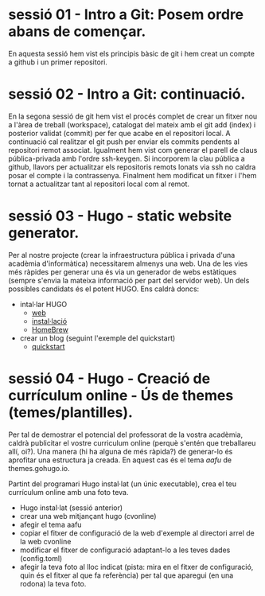 # sessió 01 - Intro a Git: Posem ordre abans de començar.
En aquesta sessió hem vist els principis bàsic de git i hem creat un compte a github i un primer repositori.

# sessió 02 - Intro a Git: continuació.
En la segona sessió de git hem vist el procés complet de crear un fitxer nou a l'àrea de treball (workspace), catalogat del mateix amb el git add (index) i posterior validat (commit) per fer que acabe en el repositori local. A continuació cal realitzar el git push per enviar els commits pendents al repositori remot associat. Igualment hem vist com generar el parell de claus pública-privada amb l'ordre ssh-keygen. Si incorporem la clau pública a github, llavors per actualitzar els repositoris remots lonats via ssh no caldra posar el compte i la contrassenya. Finalment hem modificat un fitxer i l'hem tornat a actualitzar tant al repositori local com al remot.

# sessió 03 - Hugo - static website generator.

Per al nostre projecte (crear la infraestructura pública i privada d'una acadèmia d'informàtica) necessitarem almenys una web. Una de les vies més ràpides per generar una és via un generador de webs estàtiques (sempre s'envia la mateixa informació per part del servidor web). Un dels possibles candidats és el potent HUGO. Ens caldrà doncs:
 
- intal·lar HUGO
  - [web](https://gohugo.io/)
  - [instal·lació](https://gohugo.io/getting-started/installing)
  - [HomeBrew](https://docs.brew.sh/Homebrew-on-Linux)
- crear un blog (seguint l'exemple del quickstart) 
  - [quickstart](https://gohugo.io/getting-started/quick-start/)

# sessió 04 - Hugo - Creació de currículum online - Ús de themes (temes/plantilles).

Per tal de demostrar el potencial del professorat de la vostra acadèmia, caldrà publicitar el vostre curriculum online (perquè s'entén que treballareu allí, oi?). Una manera (hi ha alguna de més ràpida?) de generar-lo és aprofitar una estructura ja creada. En aquest cas és el tema *aafu* de themes.gohugo.io.

Partint del programari Hugo instal·lat (un únic executable), crea el teu currículum online amb una foto teva.

- Hugo instal·lat (sessió anterior)
- crear una web mitjançant hugo (cvonline)
- afegir el tema aafu
- copiar el fitxer de configuració de la web d'exemple al directori arrel de la web cvonline
- modificar el fitxer de configuració adaptant-lo a les teves dades (config.toml)
- afegir la teva foto al lloc indicat (pista: mira en el fitxer de configuració, quin és el fitxer al que fa referència) per tal que aparegui (en una rodona) la teva foto.


 

